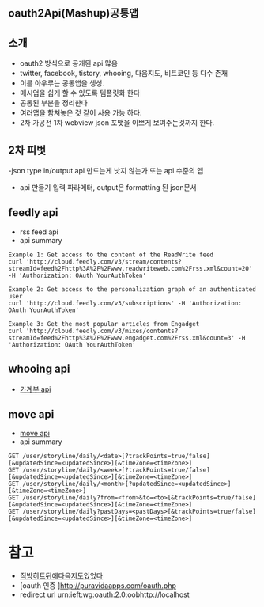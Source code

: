 
## oauth2Api(Mashup)공통앱

## 소개
- oauth2 방식으로 공개된 api 많음
- twitter, facebook, tistory, whooing, 다음지도, 비트코인 등 다수 존재
- 이를 아우루는 공통앱을 생성.
- 매시업을 쉽게 할 수 있도록 템플릿화 한다
- 공통된 부분을 정리한다
- 여러앱을 함쳐놓은 것 같이 사용 가능 하다.
- 2차 가공전 1차 webview json 포맷을 이쁘게 보여주는것까지 한다.

## 2차 피벗
-json type in/output api 만드는게 낫지 않는가 또는 api 수준의 앱
- api 만들기 입력 파라메터, output은 formatting 된 json문서
 
 ## feedly api
- rss feed api
- api summary 

```
Example 1: Get access to the content of the ReadWrite feed
curl 'http://cloud.feedly.com/v3/stream/contents?streamId=feed%2Fhttp%3A%2F%2Fwww.readwriteweb.com%2Frss.xml&count=20' -H 'Authorization: OAuth YourAuthToken'

Example 2: Get access to the personalization graph of an authenticated user
curl 'http://cloud.feedly.com/v3/subscriptions' -H 'Authorization: OAuth YourAuthToken'

Example 3: Get the most popular articles from Engadget
curl 'http://cloud.feedly.com/v3/mixes/contents?streamId=feed%2Fhttp%3A%2F%2Fwww.engadget.com%2Frss.xml&count=3' -H 'Authorization: OAuth YourAuthToken'
```

## whooing api
- [가계부 api](https://whooing.com/#forum/developer/ko/authorization)

## move api
- [move api](https://dev.moves-app.com/docs/authentication)
- api summary 
```
GET /user/storyline/daily/<date>[?trackPoints=true/false][&updatedSince=<updatedSince>][&timeZone=<timeZone>]
GET /user/storyline/daily/<week>[?trackPoints=true/false][&updatedSince=<updatedSince>][&timeZone=<timeZone>]
GET /user/storyline/daily/<month>[?updatedSince=<updatedSince>][&timeZone=<timeZone>]
GET /user/storyline/daily?from=<from>&to=<to>[&trackPoints=true/false][&updatedSince=<updatedSince>][&timeZone=<timeZone>]
GET /user/storyline/daily?pastDays=<pastDays>[&trackPoints=true/false][&updatedSince=<updatedSince>][&timeZone=<timeZone>]
```
# 참고
- [직방히트뒤에다음지도있었다](https://twitter.com/channyun/status/563160698914492416)
- [oauth 인증 ]http://puravidaapps.com/oauth.php
- redirect url urn:ieft:wg:oauth:2.0:oobhttp://localhost


